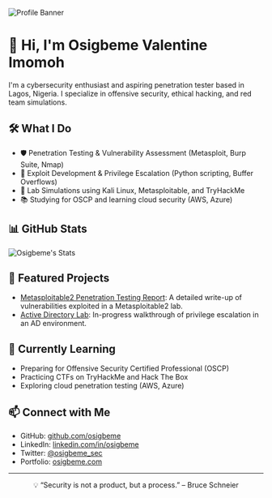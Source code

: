![Profile Banner](assets/banner.png)

# 👋 Hi, I'm Osigbeme Valentine Imomoh

I'm a cybersecurity enthusiast and aspiring penetration tester based in Lagos, Nigeria. I specialize in offensive security, ethical hacking, and red team simulations.

## 🛠️ What I Do
- 🛡️ Penetration Testing & Vulnerability Assessment (Metasploit, Burp Suite, Nmap)
- 🧠 Exploit Development & Privilege Escalation (Python scripting, Buffer Overflows)
- 🧪 Lab Simulations using Kali Linux, Metasploitable, and TryHackMe
- 📚 Studying for OSCP and learning cloud security (AWS, Azure)

## 📊 GitHub Stats
![Osigbeme's Stats](https://github-readme-stats.vercel.app/api?username=osigbeme&show_icons=true&theme=radical)

## 📌 Featured Projects
- [Metasploitable2 Penetration Testing Report](https://github.com/osigbeme/metasploitable2-report): A detailed write-up of vulnerabilities exploited in a Metasploitable2 lab.
- [Active Directory Lab](https://github.com/osigbeme/ad-lab): In-progress walkthrough of privilege escalation in an AD environment.

## 🚀 Currently Learning
- Preparing for Offensive Security Certified Professional (OSCP)
- Practicing CTFs on TryHackMe and Hack The Box
- Exploring cloud penetration testing (AWS, Azure)

## 📫 Connect with Me
- GitHub: [github.com/osigbeme](https://github.com/Sageval)
- LinkedIn: [linkedin.com/in/osigbeme](https://linkedin.com/in/osigbeme-imomoh)
- Twitter: [@osigbeme_sec](https://twitter.com/osigbeme_sec)
- Portfolio: [osigbeme.com](https://osigbeme.com)

---

<p align="center">💡 “Security is not a product, but a process.” – Bruce Schneier</p>
